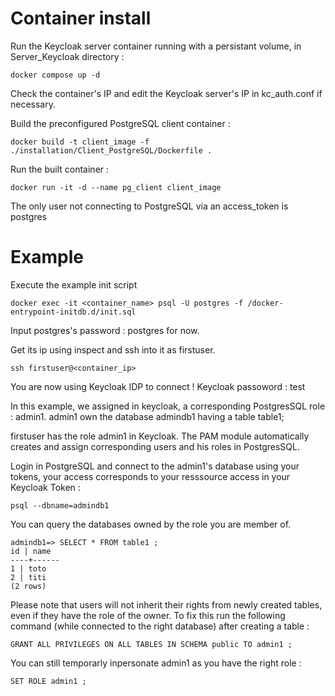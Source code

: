 # Container install 

Run the Keycloak server container running with a persistant volume, in Server_Keycloak directory :

    docker compose up -d 

Check the container's IP and edit the Keycloak server's IP in kc_auth.conf if necessary.

Build the preconfigured PostgreSQL client container : 

    docker build -t client_image -f ./installation/Client_PostgreSQL/Dockerfile .

Run the built container :

    docker run -it -d --name pg_client client_image

The only user not connecting to PostgreSQL via an access_token is postgres

# Example

Execute the example init script

    docker exec -it <container_name> psql -U postgres -f /docker-entrypoint-initdb.d/init.sql
Input postgres's password :  postgres for now.


Get its ip using inspect and ssh into it as firstuser.

    ssh firstuser@<container_ip>

You are now using Keycloak IDP to connect !
Keycloak passoword : test 

In this example, we assigned in keycloak, a corresponding PostgresSQL role : admin1.
admin1 own the database admindb1 having a table table1;

firstuser has the role admin1 in Keycloak.
The PAM module automatically creates and assign corresponding users and his roles in PostgresSQL.

Login in PostgreSQL and connect to the admin1's database using your tokens, your access corresponds to your resssource access in your Keycloak Token :

    psql --dbname=admindb1

You can query the databases owned by the role you are member of.

    admindb1=> SELECT * FROM table1 ;
    id | name 
    ----+------
    1 | toto
    2 | titi
    (2 rows)


Please note that users will not inherit their rights from newly created tables, even if they have the role of the owner.
To fix this run the following command (while connected to the right database) after creating a table :

    GRANT ALL PRIVILEGES ON ALL TABLES IN SCHEMA public TO admin1 ;

You can still temporarly inpersonate admin1 as you have the right role :

    SET ROLE admin1 ;